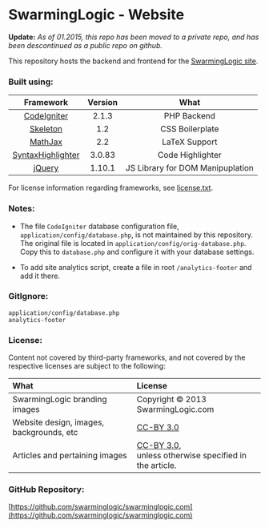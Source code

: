 SwarmingLogic - Website
========================

__Update:__ *As of 01.2015, this repo has been moved to a private repo, and has been descontinued as a public repo on github.*


This repository hosts the backend and frontend for the [SwarmingLogic site](http://swarminglogic.com).


### Built using:

| Framework                                                         |         Version | What                             |
| :-------------:                                                   | :-------------: | :-----:                          |
| [CodeIgniter](http://ellislab.com/codeigniter)                    |           2.1.3 | PHP Backend                      |
| [Skeleton](http://www.getskeleton.com/)                           |             1.2 | CSS Boilerplate                  |
| [MathJax](http://www.mathjax.org/)                                |             2.2 | LaTeX Support                    |
| [SyntaxHighlighter](http://alexgorbatchev.com/SyntaxHighlighter/) |          3.0.83 | Code Highlighter                 |
| [jQuery](http://jquery.com/)                                      |          1.10.1 | JS Library for DOM Manipuplation |

For license information regarding frameworks, see [license.txt](license.txt).

### Notes:

* The file `CodeIgniter` database configuration file, `application/config/database.php`, is not maintained by this repository. The original file is located in `application/config/orig-database.php`. Copy this to `database.php` and configure it with your database settings.

* To add site analytics script, create a file in root `/analytics-footer` and add it there.

### GitIgnore:
```
application/config/database.php
analytics-footer
```

### License:
Content not covered by third-party frameworks, and not covered by the respective licenses are subject to the following:

| What                                     | License                                                                                                    |
| :-------------                           | :-------------                                                                                             |
| SwarmingLogic branding images            | Copyright &copy; 2013 SwarmingLogic.com                                                                    |
| Website design, images, backgrounds, etc | [CC-BY 3.0](http://creativecommons.org/licenses/by/3.0/)                                                   |
| Articles and pertaining images           | [CC-BY 3.0](http://creativecommons.org/licenses/by/3.0/), <br/> unless otherwise specified in the article. |

### GitHub Repository:
[https://github.com/swarminglogic/swarminglogic.com](https://github.com/swarminglogic/swarminglogic.com)
